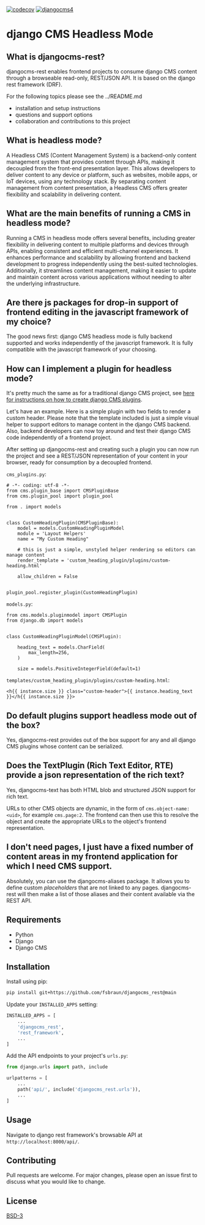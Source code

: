 [![codecov](https://codecov.io/gh/fsbraun/djangocms-rest/graph/badge.svg?token=RKQJL8L8BT)](https://codecov.io/gh/fsbraun/djangocms-rest)
[![djangocms4]( https://img.shields.io/badge/django%20CMS-4-blue.svg)](https://www.django-cms.org/en/)

# django CMS Headless Mode

## What is djangocms-rest?

djangocms-rest enables frontend projects to consume django CMS content through a browseable
read-only, REST/JSON API. It is based on the django rest framework (DRF).

For the following topics please see the ../README.md
- installation and setup instructions
- questions and support options
- collaboration and contributions to this project

## What is headless mode?

A Headless CMS (Content Management System) is a backend-only content management system that provides
content through APIs, making it decoupled from the front-end presentation layer. This allows
developers to deliver content to any device or platform, such as websites, mobile apps, or IoT
devices, using any technology stack. By separating content management from content presentation,
a Headless CMS offers greater flexibility and scalability in delivering content.

## What are the main benefits of running a CMS in headless mode?

Running a CMS in headless mode offers several benefits, including greater flexibility in delivering
content to multiple platforms and devices through APIs, enabling consistent and efficient
multi-channel experiences. It enhances performance and scalability by allowing frontend and backend
development to progress independently using the best-suited technologies. Additionally, it
streamlines content management, making it easier to update and maintain content across various
applications without needing to alter the underlying infrastructure.

## Are there js packages for drop-in support of frontend editing in the javascript framework of my choice?

The good news first: django CMS headless mode is fully backend supported and works independently
of the javascript framework. It is fully compatible with the javascript framework of your choosing.

## How can I implement a plugin for headless mode?

It's pretty much the same as for a traditional django CMS project, see
[here for instructions on how to create django CMS plugins](https://docs.django-cms.org/en/latest/how_to/09-custom_plugins.html).

Let's have an example. Here is a simple plugin with two fields to render a custom header. Please
note that the template included is just a simple visual helper to support editors to manage
content in the django CMS backend. Also, backend developers can now toy around and test their
django CMS code independently of a frontend project.

After setting up djangocms-rest and creating such a plugin you can now run the project and see a
REST/JSON representation of your content in your browser, ready for consumption by a decoupled
frontend.

`cms_plugins.py`:
```
# -*- coding: utf-8 -*-
from cms.plugin_base import CMSPluginBase
from cms.plugin_pool import plugin_pool

from . import models


class CustomHeadingPlugin(CMSPluginBase):
    model = models.CustomHeadingPluginModel
    module = 'Layout Helpers'
    name = "My Custom Heading"

    # this is just a simple, unstyled helper rendering so editors can manage content
    render_template = 'custom_heading_plugin/plugins/custom-heading.html'

    allow_children = False


plugin_pool.register_plugin(CustomHeadingPlugin)
```

`models.py`:
```
from cms.models.pluginmodel import CMSPlugin
from django.db import models


class CustomHeadingPluginModel(CMSPlugin):

    heading_text = models.CharField(
        max_length=256,
    )

    size = models.PositiveIntegerField(default=1)
```

`templates/custom_heading_plugin/plugins/custom-heading.html`:
```
<h{{ instance.size }} class="custom-header">{{ instance.heading_text }}</h{{ instance.size }}>
```


## Do default plugins support headless mode out of the box?

Yes, djangocms-rest provides out of the box support for any and all django CMS plugins whose content
can be serialized.


## Does the TextPlugin (Rich Text Editor, RTE) provide a json representation of the rich text?

Yes, djangocms-text has both HTML blob and structured JSON support for rich text.

URLs to other CMS objects are dynamic, in the form of `cms.object-name:<uid>`, for example
`cms.page:2`. The frontend can then use this to resolve the object and create the appropriate URLs
to the object's frontend representation.

## I don't need pages, I just have a fixed number of content areas in my frontend application for which I need CMS support.

Absolutely, you can use the djangocms-aliases package. It allows you to define custom _placeholders_
that are not linked to any pages. djangocms-rest will then make a list of those aliases and their
content available via the REST API.

## Requirements

- Python
- Django
- Django CMS

## Installation

Install using pip:

```bash
pip install git+https://github.com/fsbraun/djangocms_rest@main
```

Update your `INSTALLED_APPS` setting:

```python
INSTALLED_APPS = [
    ...
    'djangocms_rest',
    'rest_framework',
    ...
]
```

Add the API endpoints to your project's `urls.py`:

```python
from django.urls import path, include

urlpatterns = [
    ...
    path('api/', include('djangocms_rest.urls')),
    ...
]
```

## Usage

Navigate to django rest framework's browsable API at `http://localhost:8000/api/`.

## Contributing

Pull requests are welcome. For major changes, please open an issue first to discuss what you would
like to change.

## License

[BSD-3](https://github.com/fsbraun/djangocms-rest/blob/main/LICENSE)
